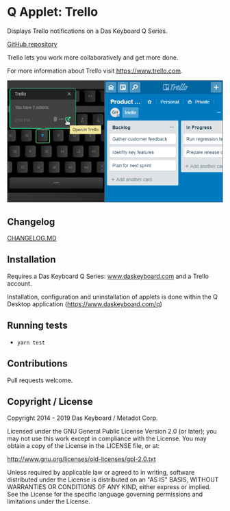 # Q Applet: Trello

Displays Trello notifications on a Das Keyboard Q Series.

[GitHub repository](https://github.com/daskeyboard/daskeyboard-applet--trello)

Trello lets you work more collaboratively and get more done.

For more information about Trello visit <https://www.trello.com>.

![Trello applet on a Das Keybaord Q](assets/image.png "Das Keyboard Trello applet")

## Changelog

[CHANGELOG.MD](CHANGELOG.md)

## Installation

Requires a Das Keyboard Q Series: www.daskeyboard.com and a Trello account.

Installation, configuration and uninstallation of applets is done within
the Q Desktop application (https://www.daskeyboard.com/q)

## Running tests

- `yarn test`

## Contributions

Pull requests welcome.

## Copyright / License

Copyright 2014 - 2019 Das Keyboard / Metadot Corp.

Licensed under the GNU General Public License Version 2.0 (or later);
you may not use this work except in compliance with the License.
You may obtain a copy of the License in the LICENSE file, or at:

   http://www.gnu.org/licenses/old-licenses/gpl-2.0.txt

Unless required by applicable law or agreed to in writing, software
distributed under the License is distributed on an "AS IS" BASIS,
WITHOUT WARRANTIES OR CONDITIONS OF ANY KIND, either express or implied.
See the License for the specific language governing permissions and
limitations under the License.
